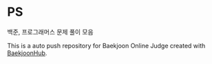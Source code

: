 # PS
백준, 프로그래머스 문제 풀이 모음

This is a auto push repository for Baekjoon Online Judge created with [BaekjoonHub](https://github.com/BaekjoonHub/BaekjoonHub).


